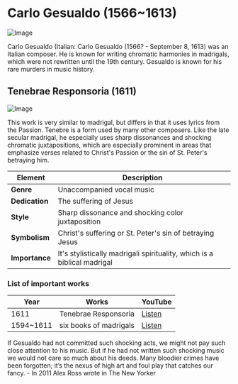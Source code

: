 # Carlo Gesualdo (1566~1613)

![Image](https://github.com/user-attachments/assets/ecb90d10-9008-451c-9863-73af19c8cadd)

Carlo Gesualdo (Italian: Carlo Gesualdo (1566? - September 8, 1613) was an Italian composer. He is known for writing chromatic harmonies in madrigals, which were not rewritten until the 19th century. Gesualdo is known for his rare murders in music history.

## Tenebrae Responsoria (1611)
![Image](https://github.com/user-attachments/assets/e07e7b35-6e44-4981-97f3-251394275ab5)

This work is very similar to madrigal, but differs in that it uses lyrics from the Passion. Tenebre is a form used by many other composers. Like the late secular madrigal, he especially uses sharp dissonances and shocking chromatic juxtapositions, which are especially prominent in areas that emphasize verses related to Christ's Passion or the sin of St. Peter's betraying him.


| Element        | Description                                                                                                           |
| -------------- | --------------------------------------------------------------------------------------------------------------------- |
| **Genre**      | Unaccompanied vocal music                                                                                             |
| **Dedication** | The suffering of Jesus                                                                                                |
| **Style**      | Sharp dissonance and shocking color juxtaposition                                                                     |
| **Symbolism**  | Christ's suffering or St. Peter's sin of betraying Jesus                                                              |
| **Importance** | It's stylistically madrigali spirituality, which is a biblical madrigal                                               |


### List of important works

| Year      | Works                                                    | YouTube                                                    |
| ----------| ---------------------------------------------------------| ---------------------------------------------------------- |
| 1611      | Tenebrae Responsoria                                     | [Listen](https://youtu.be/E-gP1Cb4S_o?si=LhsHWIAFJB2EsYX1) |
| 1594~1611 | six books of madrigals                                   | [Listen](https://youtu.be/DkoEzrvcI7k?si=am7yxW-spMxNDd6S) |

If Gesualdo had not committed such shocking acts, we might not pay such close attention to his music. But if he had not written such shocking music we would not care so much about his deeds. Many bloodier crimes have been forgotten; it’s the nexus of high art and foul play that catches our fancy. - In 2011 Alex Ross wrote in The New Yorker
